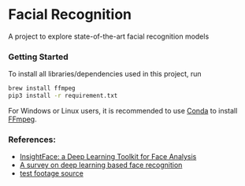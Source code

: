 # Facial Recognition
A project to explore state-of-the-art facial recognition models

### Getting Started
To install all libraries/dependencies used in this project, run
```bash
brew install ffmpeg
pip3 install -r requirement.txt
```
For Windows or Linux users, it is recommended to use [Conda](https://docs.conda.io/en/latest/) to install [FFmpeg](https://ffmpeg.org/).

### References:
- [InsightFace: a Deep Learning Toolkit for Face Analysis](http://insightface.ai/)
- [A survey on deep learning based face recognition](https://www.sciencedirect.com/science/article/abs/pii/S1077314219301183)
- [test footage source](https://www.pexels.com/video/travelers-inside-an-airport-terminal-3736783/)